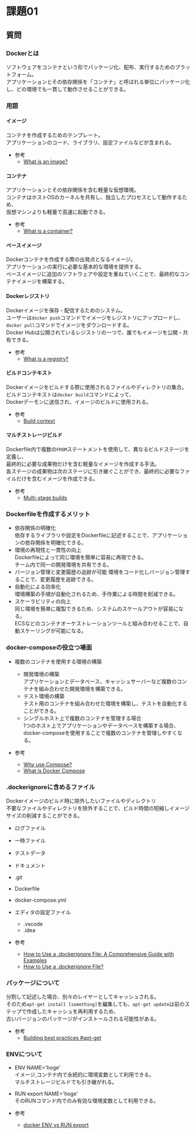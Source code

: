 # 課題01

## 質問

### Dockerとは

ソフトウェアをコンテナという形でパッケージ化、配布、実行するためのプラットフォーム。  
アプリケーションとその依存関係を「コンテナ」と呼ばれる単位にパッケージ化し、どの環境でも一貫して動作させることができる。  

### 用語

#### イメージ

コンテナを作成するためのテンプレート。  
アプリケーションのコード、ライブラリ、設定ファイルなどが含まれる。

- 参考
  - [What is an image?](https://docs.docker.com/guides/docker-concepts/the-basics/what-is-an-image/)

#### コンテナ

アプリケーションとその依存関係を含む軽量な仮想環境。  
コンテナはホストOSのカーネルを共有し、独立したプロセスとして動作するため、  
仮想マシンよりも軽量で高速に起動できる。

- 参考
  - [What is a container?](https://docs.docker.com/guides/docker-concepts/the-basics/what-is-a-container/)

#### ベースイメージ

Dockerコンテナを作成する際の出発点となるイメージ。  
アプリケーションの実行に必要な基本的な環境を提供する。  
ベースイメージに追加のソフトウェアや設定を重ねていくことで、最終的なコンテナイメージを構築する。  

#### Dockerレジストリ

Dockerイメージを保存・配信するためのシステム。  
ユーザーは`docker push`コマンドでイメージをレジストリにアップロードし、  
`docker pull`コマンドでイメージをダウンロードする。  
Docker Hubは公開されているレジストリの一つで、誰でもイメージを公開・共有できる。  

- 参考
  - [What is a registry?](https://docs.docker.com/guides/docker-concepts/the-basics/what-is-a-registry/)

#### ビルドコンテキスト

Dockerイメージをビルドする際に使用されるファイルやディレクトリの集合。  
ビルドコンテキストは`docker build`コマンドによって、  
Dockerデーモンに送信され、イメージのビルドに使用される。  

- 参考
  - [Build context](https://docs.docker.com/build/building/context/)

#### マルチストレージビルド

Dockerfile内で複数の`FROM`ステートメントを使用して、異なるビルドステージを定義し、  
最終的に必要な成果物だけを含む軽量なイメージを作成する手法。  
各ステージの成果物は次のステージに引き継ぐことができ、最終的に必要なファイルだけを含むイメージを作成できる。  

- 参考
  - [Multi-stage builds](https://docs.docker.com/build/building/multi-stage/)

### Dockerfileを作成するメリット

- 依存関係の明確化  
  依存するライブラリや設定をDockerfileに記述することで、アプリケーションの依存関係を明確化できる。
- 環境の再現性と一貫性の向上  
  Dockerfileによって同じ環境を簡単に容易に再現できる。  
  チーム内で同一の開発環境を共有できる。
- バージョン管理と変更履歴の追跡が可能
  環境をコード化しバージョン管理することで、変更履歴を追跡できる。  
- 自動化による効率化  
  環境構築の手順が自動化されるため、手作業による時間を削減できる。  
- スケーラビリティの向上  
  同じ環境を簡単に複製できるため、システムのスケールアウトが容易になる。  
  ECSなどのコンテナオーケストレーションツールと組み合わせることで、自動スケーリングが可能になる。  

### docker-composeの役立つ場面

- 複数のコンテナを使用する環境の構築
  - 開発環境の構築  
    アプリケーションとデータベース、キャッシュサーバーなど複数のコンテナを組み合わせた開発環境を構築できる。  
  - テスト環境の構築  
    テスト用のコンテナを組み合わせた環境を構築し、テストを自動化することができる。  
  - シングルホスト上で複数のコンテナを管理する場合  
    1つのホスト上でアプリケーションやデータベースを構築する場合、  
    docker-composeを使用することで複数のコンテナを管理しやすくなる。

- 参考  
  - [Why use Compose?](https://docs.docker.com/compose/intro/features-uses/)
  - [What is Docker Compose](https://phoenixnap.com/kb/docker-compose)

### .dockerignoreに含めるファイル

Dockerイメージのビルド時に除外したいファイルやディレクトリ  
不要なファイルやディレクトリを除外することで、ビルド時間の短縮しイメージサイズの削減することができる。

- ログファイル
- 一時ファイル
- テストデータ
- ドキュメント
- .git
- Dockerfile
- docker-compose.yml
- エディタの設定ファイル
  - .vscode
  - .idea

- 参考
  - [How to Use a .dockerignore File: A Comprehensive Guide with Examples](https://hn.mrugesh.dev/how-to-use-a-dockerignore-file-a-comprehensive-guide-with-examples)
  - [How to Use a .dockerignore File?](https://www.geeksforgeeks.org/how-to-use-a-dockerignore-file/)

### パッケージについて

分割して記述した場合、別々のレイヤーとしてキャッシュされる。  
そのため`apt-get install [something]`を編集しても、`apt-get update`は前のステップで作成したキャッシュを再利用するため、  
古いバージョンのパッケージがインストールされる可能性がある。  

- 参考
  - [Building best practices #apt-get](https://docs.docker.com/build/building/best-practices/#apt-get)

### ENVについて

- ENV NAME='hoge'  
  イメージ,コンテナ内で永続的に環境変数として利用できる。  
  マルチストレージビルドでも引き継がれる。  
- RUN export NAME='hoge'  
  そのRUNコマンド内でのみ有効な環境変数として利用できる。

- 参考
  - [docker ENV vs RUN export](https://stackoverflow.com/questions/33379393/docker-env-vs-run-export)
